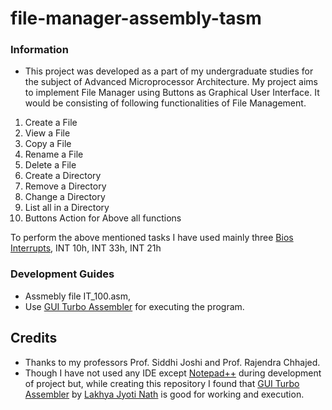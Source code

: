 # file-manager-assembly-tasm

### Information

* This project was developed as a part of my undergraduate studies for the subject of Advanced Microprocessor Architecture.
My project aims to implement File Manager using Buttons as
Graphical User Interface.
It would be consisting of following functionalities of File
Management.
1. Create a File
2. View a File
3. Copy a File
4. Rename a File
5. Delete a File
6. Create a Directory
7. Remove a Directory
8. Change a Directory
9. List all in a Directory
10. Buttons Action for Above all functions

To perform the above mentioned tasks I have used mainly three
[Bios Interrupts](http://www2.ift.ulaval.ca/~marchand/ift17583/dosints.pdf), INT 10h, INT 33h, INT 21h


### Development Guides

* Assmebly file IT_100.asm,
* Use [GUI Turbo Assembler](https://sourceforge.net/projects/guitasm8086/) for executing the program.



## Credits

* Thanks to my professors Prof. Siddhi Joshi and Prof. Rajendra Chhajed.
* Though I have not used any IDE except [Notepad++](https://notepad-plus-plus.org/) during development of project but, while creating this repository I found that [GUI Turbo Assembler](https://sourceforge.net/projects/guitasm8086/) by [Lakhya Jyoti Nath](https://www.ljnath.com/) is good for working and execution.


